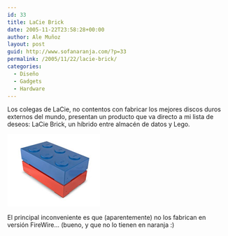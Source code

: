 ```yaml
---
id: 33
title: LaCie Brick
date: 2005-11-22T23:58:28+00:00
author: Ale Muñoz
layout: post
guid: http://www.sofanaranja.com/?p=33
permalink: /2005/11/22/lacie-brick/
categories:
  - Diseño
  - Gadgets
  - Hardware
---
```

Los colegas de LaCie, no contentos con fabricar los mejores discos duros externos del mundo, presentan un producto que va directo a mi lista de deseos: LaCie Brick, un híbrido entre almacén de datos y Lego.

<img src='/images/hd_brick_desktop_bluered.jpg' alt='' />

El principal inconveniente es que (aparentemente) no los fabrican en versión FireWire... (bueno, y que no lo tienen en naranja :)

[1]: http://www.lacie.com/products/product.htm?pid=10695